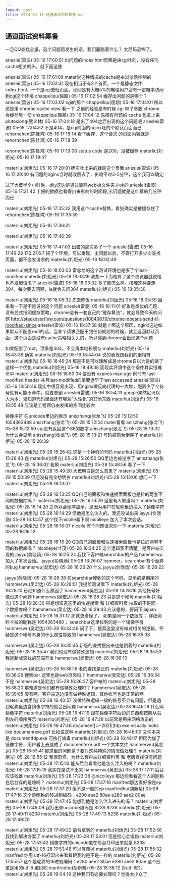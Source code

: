 ```yaml
---
layout: post
title: 2014-04-13-通道面试资料筹备.md
---
```


## 通道面试资料筹备

一旦QQ查找全量，这个问题再发生的话，我们面临着什么？
太尼玛恐怖了。



arieslei(雷波) 05-16 17:00:51
出问题的index.html页面是由cgi吐的，没有任何cache相关的头，就下面这些

arieslei(雷波) 05-16 17:01:09
mater说这种情况的cache是由浏览器控制的
arieslei(雷波) 05-16 17:02:31
现在相当于有2个首页，一个是静态文件index.html，一个是cgi去吐页面，现网是有大概5%的电信用户会有一定概率访问到cgi这个环境
chappellqu(屈超) 05-16 17:02:54
缓存出问题的是哪个？
arieslei(雷波) 05-16 17:03:02
cgi的那个
chappellqu(屈超) 05-16 17:04:01
所以还是用 chrome cache view 看一下
之前的经验是有时候 cgi 带了参数 chrome 会缓存另一份
chappellqu(屈超) 05-16 17:04:12
先把有问题的 cache 包拿上来
plutoxiong(熊义林) 05-16 17:04:18
是出了404之后出现的这个问题吧
arieslei(雷波) 05-16 17:04:52
不是404，是cgi前面的nginx吐的个默认页面而已
rehornchen(陈桂鸿) 05-16 17:18:14
看了缓存，这个请求
的页面内容就是
rehornchen(陈桂鸿) 05-16 17:18:39

rehornchen(陈桂鸿) 05-16 17:19:06
status code 是200，没被缓存
materliu(刘炬光) 05-16 17:19:47

materliu(刘炬光) 05-16 17:20:01
确实吐出来的就是这个页面
arieslei(雷波) 05-16 17:20:40
有问题的nginx当时就改回去了，影响不过3-5分钟，这个我可以确定

过了大概半个小时后，dily这边是通过删除webkit文件夹才ok的
arieslei(雷波) 05-16 17:21:42
上报的数据也看得出来影响的时间段,出问题就是这红框的几分钟而已

materliu(刘炬光) 05-16 17:35:32
我用这个cache替换，看到确实是被缓存住了
rehornchen(陈桂鸿) 05-16 17:35:59

materliu(刘炬光) 05-16 17:36:31

materliu(刘炬光) 05-16 17:46:39

materliu(刘炬光) 05-16 17:47:03
出错的那次多了一个
arieslei(雷波) 05-16 17:49:28
172.27.6.7 搭了个环境，可以重现，出问题以后，不管打开多少次查找页面，都不会发请求的
materliu(刘炬光) 05-16 18:02:49

materliu(刘炬光) 05-16 18:03:03
雷总给的这个测试环境也是多了个last-modified
materliu(刘炬光) 05-16 18:03:19
我想一下为啥有了这个浏览器就说啥也不发起请求了
arieslei(雷波) 05-16 18:03:32
多了能怎么样，按理这种要走304，每次要去问啊，ie就会去问304
materliu(刘炬光) 05-16 18:05:30

materliu(刘炬光) 05-16 18:05:32
先去吃饭
materliu(刘炬光) 05-16 18:05:39
回来看一下是不是说的这个问题
arieslei(雷波) 05-16 18:11:01
好象是类似的问题，没有显式指明缓存策略，chrome会有一套自己的“缓存算法”，就会导致今天的问题
http://stackoverflow.com/questions/10040670/chrome-doesnt-send-if-modified-since
arieslei(雷波) 05-16 18:37:58
就是上面这个原因，nginx这边如果默认不配置root的话，当某个请求匹配不到任何规则的时候，就会返回默认页面，这个页面是没有cache策略相关头的，所以碰到chrome会出现这个问题

如果配置了root，顶多是404，不会再本地长缓存
materliu(刘炬光) 05-16 18:43:39
确实
materliu(刘炬光) 05-16 18:44:04
说的表现跟我们的很相符
materliu(刘炬光) 05-16 18:49:24
那是不是可以理解成是chrome自以为是的做了这样一个优化
materliu(刘炬光) 05-16 18:49:38
而现实环境中这个条件其实很难命中
materliu(刘炬光) 05-16 18:50:34
要没有 expires max-age 同时有 last-modified header 并且last-modified的值要远早于last accessed
arieslei(雷波) 05-16 18:50:49
现实中很容易出现，用nginx做反向代理的一大堆，配置少了个符号就有可能不命中，就要悲剧
arieslei(雷波) 05-16 18:54:13
google果然尼玛以人为本，鬼知道代码里面还有哪些“人性化”的其他东西
materliu(刘炬光) 05-16 18:55:48
应该是工程师自由发挥的空间比较大







镜像字符 在unicode里边的表示
aniszhang(张龙飞) 05-28 15:12:50
1654363488
aniszhang(张龙飞) 05-28 15:12:54
mater看看
aniszhang(张龙飞) 05-28 15:12:59
cgi没有返回这个88的数字
aniszhang(张龙飞) 05-28 15:13:02
为什么会显示
aniszhang(张龙飞) 05-28 15:13:21
号码被前台倒序了
materliu(刘炬光) 05-28 15:26:39

materliu(刘炬光) 05-28 15:26:42
这是一个神奇的号码
materliu(刘炬光) 05-28 15:26:43
在
materliu(刘炬光) 05-28 15:26:50
QQ里边也被逆序了
aniszhang(张龙飞) 05-28 15:36:02
我擦
materliu(刘炬光) 05-28 15:48:56
看了一下
materliu(刘炬光) 05-28 15:49:20
大概明白是怎么意思了
materliu(刘炬光) 05-28 15:50:39
但还没有完全想明白
materliu(刘炬光) 05-28 16:13:06
想问一下
materliu(刘炬光) 05-28 16:13:07

materliu(刘炬光) 05-28 16:13:25
QQ自己的面板和快速搜索面板也是拉的两套不同的数据库吗？
materliu(刘炬光) 05-28 16:13:29
这里有人知道吗？
materliu(刘炬光) 05-28 16:14:20
之所以会倒序显示，是因为用户在昵称里边注入了镜像字符
materliu(刘炬光) 05-28 16:14:29
但他是怎么注入的，我还没试出来
jayyu(俞晓炀) 05-28 16:14:57
这个找下nicolle看下呗
nicolleye 加入了本次会话。
materliu(刘炬光) 05-28 16:16:07
nicolle 有个问题请求你一下
materliu(刘炬光) 05-28 16:16:12

materliu(刘炬光) 05-28 16:16:20
QQ自己的面板和快速搜索面板也是拉的两套不同的数据库吗？
nicolleye(叶茂) 05-28 16:24:25
这个逻辑我不清楚。是客户端实现的
jayyu(俞晓炀) 05-28 16:25:24
我找下客户端searchbar的产品
hammerwu 加入了本次会话。
jayyu(俞晓炀) 05-28 16:26:07
hammer，searchbar有个诡异的bug
hammerwu(吴宏达) 05-28 16:26:20
什么
jayyu(俞晓炀) 05-28 16:26:22

jayyu(俞晓炀) 05-28 16:26:38
在searchbar搜到的这个号码，显示的是倒序的
hammerwu(吴宏达) 05-28 16:28:01
我提给测试看下
materliu(刘炬光) 05-28 16:28:10
已经知道什么原因了
hammerwu(吴宏达) 05-28 16:28:16
其他帐号好像没这个问题
hammerwu(吴宏达) 05-28 16:28:23
只是这个帐号
materliu(刘炬光) 05-28 16:28:30
只是想知道这里的快速搜索 和 详细资料页 拉取的不是同一个数据库吗？
hammerwu(吴宏达) 05-28 16:29:43
应该是的，要问下jiajuan
materliu(刘炬光) 05-28 16:31:12
那就更奇怪了， 如果是同一个数据库； 详细资料卡拉的昵称是 1654363488； searchbar这里拉到的是一个镜像字符
hammerwu(吴宏达) 05-28 16:34:49
问了下，搜索这里没有做过相关的逻辑，怀疑是这个帐号本身的什么属性导致的
hammerwu(吴宏达) 05-28 16:35:38

hammerwu(吴宏达) 05-28 16:35:45
新版的查找搜出来也是倒着的
materliu(刘炬光) 05-28 16:35:47
我们也没有做特殊逻辑
materliu(刘炬光) 05-28 16:35:53
我是新版查找的前端开发
hammerwu(吴宏达) 05-28 16:36:10

hammerwu(吴宏达) 05-28 16:36:16
老的查找是正的
materliu(刘炬光) 05-28 16:36:29
搜索bar 这里也是web页面吗？
hammerwu(吴宏达) 05-28 16:36:34
不是
hammerwu(吴宏达) 05-28 16:36:37
客户端的
materliu(刘炬光) 05-28 16:38:20
那难道是他们都有做特殊处理吗？
hammerwu(吴宏达) 05-28 16:39:05
没有啊，客户端这边没有做特殊逻辑，其他帐号也是正常的啊
materliu(刘炬光) 05-28 16:40:57
没做特殊逻辑一般的账号不会有问题，但是遇到昵称里边含镜像字符的就会出问题
hammerwu(吴宏达) 05-28 16:46:19
什么叫镜像字符
materliu(刘炬光) 05-28 16:47:19
跟在镜像字符后边的东西都按照从右到左的顺序展示
materliu(刘炬光) 05-28 16:47:28
以前常是用来网络攻击的
materliu(刘炬光) 05-28 16:47:46
document[U+202E]fdp.exe visually looks like documentexe.pdf
比如说这种
materliu(刘炬光) 05-28 16:48:00
文件本来是 documentfdp.exe 可执行病毒
materliu(刘炬光) 05-28 16:48:17
但因为加了镜像字符，用户看上去就成了 documentexe.pdf 一个文本文件
hammerwu(吴宏达) 05-28 16:53:41
那这里的问题是？要对这种特殊的情况做处理？
materliu(刘炬光) 05-28 16:55:12
我很奇怪，为什么客户端详细资料页 和 老版查找没有问题
materliu(刘炬光) 05-28 17:15:13
能从后台看看他是怎么注入的吗？
materliu(刘炬光) 05-28 17:15:19
我实在是试不出来
hammerwu(吴宏达) 05-28 17:17:11
后台应该找谁
materliu(刘炬光) 05-28 17:23:38
@nicolleye 那边能看看这个人的昵称在后台存的是啥吗？
materliu(刘炬光) 05-28 17:37:16
manfred那边看好像是ep
materliu(刘炬光) 05-28 17:37:20
但不是一般的ep
manfredhu(胡新帮) 05-28 17:47:18
这个是昵称的16进制编码：e280 aee2 80ae e280 aee2 80ae
materliu(刘炬光) 05-28 17:47:45
能想到他是怎么注入进去的吗？
materliu(刘炬光) 05-28 17:49:09
我打出来unicode编码是 8238 8238
materliu(刘炬光) 05-28 17:49:11
8238
materliu(刘炬光) 05-28 17:49:13
8238
materliu(刘炬光) 05-28 17:49:20

materliu(刘炬光) 05-28 17:49:22
前台拿到的
materliu(刘炬光) 05-28 17:52:58
我找到解决方案了
materliu(刘炬光) 05-28 17:53:01
但是担心会误伤
materliu(刘炬光) 05-28 17:53:42
镜像字符的unicode值在前台打印出来就是 8238
materliu(刘炬光) 05-28 17:53:48
可以屏蔽掉
materliu(刘炬光) 05-28 17:55:32
manfred 你用 utf-16打印出来看看跟我的是不是一样的
materliu(刘炬光) 05-28 17:55:57
这个是昵称的16进制编码：e280 aee2 80ae e280 aee2 80ae
这个应该是用的utf-8 编码吧
manfredhu(胡新帮) 05-28 18:36:12
对utf-8的。
materliu(刘炬光) 05-28 19:04:19
这种我们有必要处理吗？觉得太小众了